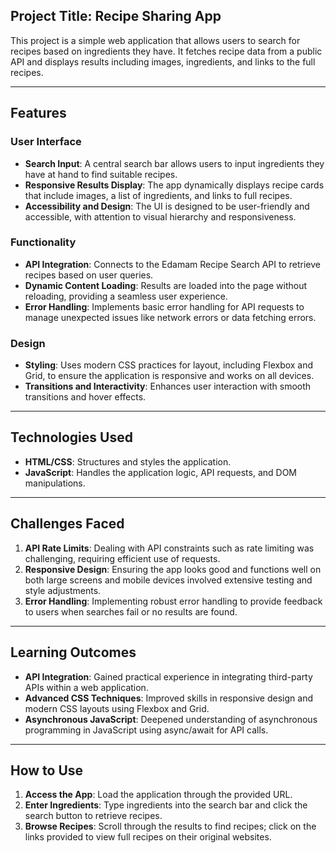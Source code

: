 
## Project Title: Recipe Sharing App

This project is a simple web application that allows users to search for recipes based on ingredients they have. It fetches recipe data from a public API and displays results including images, ingredients, and links to the full recipes.

---

## Features

### User Interface
- **Search Input**: A central search bar allows users to input ingredients they have at hand to find suitable recipes.
- **Responsive Results Display**: The app dynamically displays recipe cards that include images, a list of ingredients, and links to full recipes.
- **Accessibility and Design**: The UI is designed to be user-friendly and accessible, with attention to visual hierarchy and responsiveness.

### Functionality
- **API Integration**: Connects to the Edamam Recipe Search API to retrieve recipes based on user queries.
- **Dynamic Content Loading**: Results are loaded into the page without reloading, providing a seamless user experience.
- **Error Handling**: Implements basic error handling for API requests to manage unexpected issues like network errors or data fetching errors.

### Design
- **Styling**: Uses modern CSS practices for layout, including Flexbox and Grid, to ensure the application is responsive and works on all devices.
- **Transitions and Interactivity**: Enhances user interaction with smooth transitions and hover effects.

---

## Technologies Used
- **HTML/CSS**: Structures and styles the application.
- **JavaScript**: Handles the application logic, API requests, and DOM manipulations.

---

## Challenges Faced
1. **API Rate Limits**: Dealing with API constraints such as rate limiting was challenging, requiring efficient use of requests.
2. **Responsive Design**: Ensuring the app looks good and functions well on both large screens and mobile devices involved extensive testing and style adjustments.
3. **Error Handling**: Implementing robust error handling to provide feedback to users when searches fail or no results are found.

---

## Learning Outcomes
- **API Integration**: Gained practical experience in integrating third-party APIs within a web application.
- **Advanced CSS Techniques**: Improved skills in responsive design and modern CSS layouts using Flexbox and Grid.
- **Asynchronous JavaScript**: Deepened understanding of asynchronous programming in JavaScript using async/await for API calls.

---

## How to Use
1. **Access the App**: Load the application through the provided URL.
2. **Enter Ingredients**: Type ingredients into the search bar and click the search button to retrieve recipes.
3. **Browse Recipes**: Scroll through the results to find recipes; click on the links provided to view full recipes on their original websites.
